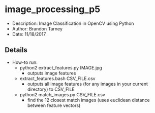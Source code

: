 # image_processing_p5
- Description: Image Classification in OpenCV using Python
- Author: Brandon Tarney
- Date: 11/18/2017

## Details
- How-to run:
    - python2 extract_features.py IMAGE.jpg
        - outputs image features
    - extract_features.bash CSV_FILE.csv
        - outputs all image features (for any images in your current directory) to CSV_FILE
    - python2 match_images.py CSV_FILE.csv
        - find the 12 closest match images (uses euclidean distance between feature vectors)

